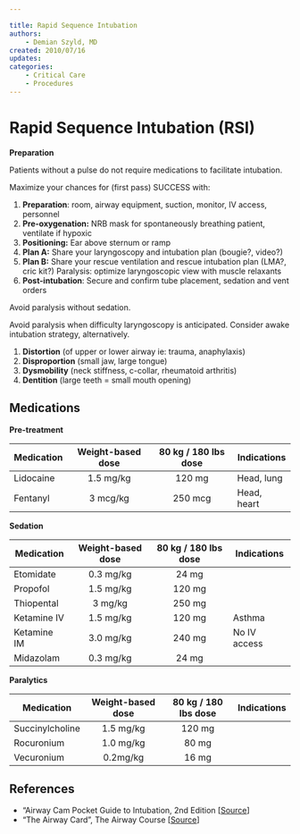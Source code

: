 ```yaml
---

title: Rapid Sequence Intubation
authors:
    - Demian Szyld, MD
created: 2010/07/16
updates:
categories:
    - Critical Care
    - Procedures
---
```


# Rapid Sequence Intubation (RSI)

**Preparation**

Patients without a pulse do not require medications to facilitate intubation. 

Maximize your chances for (first pass) SUCCESS with:

1. **Preparation**: room, airway equipment, suction, monitor, IV access, personnel 
2. **Pre-oxygenation:** NRB mask for spontaneously breathing patient, ventilate if hypoxic 
3. **Positioning:** Ear above sternum or ramp
4. **Plan A:** Share your laryngoscopy and intubation plan (bougie?, video?)
5. **Plan B:** Share your rescue ventilation and rescue intubation plan (LMA?, cric kit?) Paralysis: optimize laryngoscopic view with muscle relaxants
6. **Post-intubation**: Secure and confirm tube placement, sedation and vent orders

Avoid paralysis without sedation.

Avoid paralysis when difficulty laryngoscopy is anticipated. Consider awake intubation strategy, alternatively.

1. **Distortion** (of upper or lower airway ie: trauma, anaphylaxis) 
2. **Disproportion** (small jaw, large tongue)
3. **Dysmobility** (neck stiffness, c-collar, rheumatoid arthritis) 
4. **Dentition** (large teeth = small mouth opening)

## Medications

**Pre-treatment**

| Medication                          | Weight-based dose | 80 kg / 180 lbs dose | Indications |
| ----------------------------------- | :---------------: | :------------------: | ----------- |
| <span class="drug">Lidocaine</span> |     1.5 mg/kg     |        120 mg        | Head, lung  |
| <span class="drug">Fentanyl</span>  |      3 mcg/kg     |        250 mcg       | Head, heart |

**Sedation**

| Medication                            | Weight-based dose | 80 kg / 180 lbs dose | Indications  |
| ------------------------------------- | :---------------: | :------------------: | ------------ |
| <span class="drug">Etomidate</span>   |     0.3 mg/kg     |         24 mg        |              |
| <span class="drug">Propofol</span>    |     1.5 mg/kg     |        120 mg        |              |
| <span class="drug">Thiopental</span>  |      3 mg/kg      |        250 mg        |              |
| <span class="drug">Ketamine IV</span> |     1.5 mg/kg     |        120 mg        | Asthma       |
| <span class="drug">Ketamine IM</span> |     3.0 mg/kg     |        240 mg        | No IV access |
| <span class="drug">Midazolam</span>   |     0.3 mg/kg     |         24 mg        |              |

**Paralytics**

| Medication                                | Weight-based dose | 80 kg / 180 lbs dose | Indications |
| ----------------------------------------- | :---------------: | :------------------: | ----------- |
| <span class="drug">Succinylcholine</span> |     1.5 mg/kg     |        120 mg        |             |
| <span class="drug">Rocuronium</span>      |     1.0 mg/kg     |         80 mg        |             |
| <span class="drug">Vecuronium</span>      |      0.2mg/kg     |         16 mg        |             |

## References

- “Airway Cam Pocket Guide to Intubation, 2nd Edition [[Source](http://airwaycam.com)]
- “The Airway Card”, The Airway Course [[Source](http://www.theairwaysite.com)]
